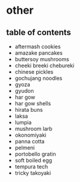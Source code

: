 # other

## table of contents

- aftermash cookies
- amazake pancakes
- buttersoy mushrooms
- cheeki breeki chebureki
- chinese pickles
- gochujang noodles
- gyoza
- gyudon
- har gow
- har gow shells
- hirata buns
- laksa
- lumpia
- mushroom larb
- okonomiyaki
- panna cotta
- pelmeni
- portobello gratin
- soft boiled egg
- tempura tech
- tricky takoyaki
